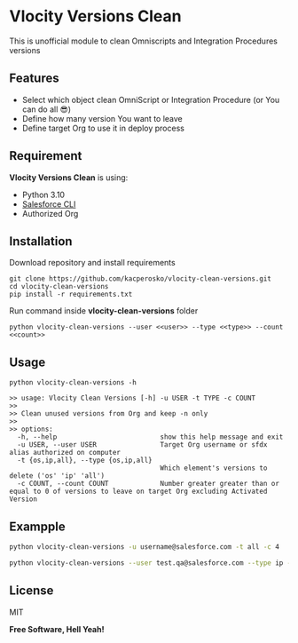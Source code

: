 # Vlocity Versions Clean

This is unofficial module to clean Omniscripts and Integration Procedures versions


## Features

- Select which object clean OmniScript or Integration Procedure (or You can do all 😎)
- Define how many version You want to leave
- Define target Org to use it in deploy process

## Requirement

**Vlocity Versions Clean** is using:

- Python 3.10
- [Salesforce CLI](https://developer.salesforce.com/tools/sfdxcli)
- Authorized Org


## Installation



Download repository and install requirements
```commandline
git clone https://github.com/kacperosko/vlocity-clean-versions.git
cd vlocity-clean-versions
pip install -r requirements.txt 
```

Run command inside **vlocity-clean-versions** folder

```commandline
python vlocity-clean-versions --user <<user>> --type <<type>> --count <<count>>
```

## Usage

```commandline
python vlocity-clean-versions -h
              
>> usage: Vlocity Clean Versions [-h] -u USER -t TYPE -c COUNT
>> 
>> Clean unused versions from Org and keep -n only
>> 
>> options:
  -h, --help                          show this help message and exit
  -u USER, --user USER                Target Org username or sfdx alias authorized on computer
  -t {os,ip,all}, --type {os,ip,all}
                                      Which element's versions to delete ('os' 'ip' 'all')
  -c COUNT, --count COUNT             Number greater greater than or equal to 0 of versions to leave on target Org excluding Activated Version
```

## Exampple
```sh
python vlocity-clean-versions -u username@salesforce.com -t all -c 4
```

```sh
python vlocity-clean-versions --user test.qa@salesforce.com --type ip --count 1
```


## License

MIT

**Free Software, Hell Yeah!**

